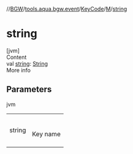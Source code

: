//[BGW](../../../../index.md)/[tools.aqua.bgw.event](../../index.md)/[KeyCode](../index.md)/[M](index.md)/[string](string.md)



# string  
[jvm]  
Content  
val [string](string.md): [String](https://kotlinlang.org/api/latest/jvm/stdlib/kotlin/-string/index.html)  
More info  


## Parameters  
  
jvm  
  
| | |
|---|---|
| <a name="tools.aqua.bgw.event/KeyCode.M/string/#/PointingToDeclaration/"></a>string| <a name="tools.aqua.bgw.event/KeyCode.M/string/#/PointingToDeclaration/"></a><br><br>Key name<br><br>|
  
  



